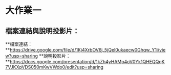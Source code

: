 # 大作業一

## 檔案連結與說明投影片：

**檔案連結：**https://drive.google.com/file/d/1Kj4XrbOV6j_5jQel0ukaecw0Ghqw_Y1i/view?usp=sharing
**說明投影片：**https://docs.google.com/presentation/d/1kZh4yHAMp4oV0Yk1QHEQQqK7VJKXpVDS050mKwVWdo0/edit?usp=sharing
